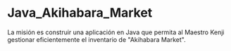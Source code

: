 # Java_Akihabara_Market
La misión es construir una aplicación en Java que permita al Maestro Kenji gestionar eficientemente el inventario de "Akihabara Market".
